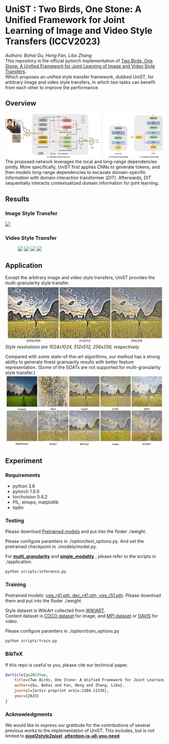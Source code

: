# UniST : Two Birds, One Stone: A Unified Framework for Joint Learning of Image and Video Style Transfers (ICCV2023)
*Authors: Bohai Gu, Heng Fan, Libo Zhang* <br>
This repository is the official pytorch implementation of [Two Birds, One Stone: A Unified Framework for Joint Learning of Image and Video Style Transfers](https://arxiv.org/abs/2304.11335). <br>
Which proposes an unified style transfer framework, dubbed UniST, for arbitrary image and video style transfers, in which two tasks can benefit from each other to improve the performance.

## Overview

![](Figure/Overall.png)
The proposed network leverages the local and long-range dependencies jointly. More specifically, UniST first applies CNNs to generate tokens, and then models long-range dependencies 
to excavate domain-specific information with domain interaction transformer (*DIT*). Afterwards, *DIT* sequentially interacts contextualized domain information for joint learning.



## Results
### Image Style Transfer
![](Figure/image_style_transfer.png)
### Video Style Transfer
<figure class="fourth">
    <img src="https://github.com/NevSNev/UniST/Figure/1.gif">
    <img src="https://github.com/NevSNev/UniST/Figure/2.gif">
    <img src="https://github.com/NevSNev/UniST/Figure/3.gif">
    <img src="https://drive.google.com/file/d/1-qyHkh4JGR75sUYvKmnZXRMHPc-ekFvw/view?usp=drive_link">
</figure>

## Application
Except the arbitrary image and video style transfers, UniST provides the multi-granularity style transfer.
![](Figure/multi-granularity.png)
*Style resolutions are 1024x1024, 512x512, 256x256, respectively.* <br>

Compared with some state-of-the-art algorithms, our method has a strong ability to generate finest grainuarity results with better feature representation.
(Some of the SOATs are not supported for multi-granularity style transfer.)
![](Figure/comparison.png)


## Experiment
### Requirements
- python 3.6
- pytorch 1.6.0
- torchvision 0.4.2
- PIL, einops, matplotlib
- tqdm

### Testing
Please download [Pretrained models](https://drive.google.com/file/d/1UdTVKyCikrHDc7bMHXCuRL1YCc5URIUl/view?usp=sharing) and put into the floder ./weight. <br>

Please configure paramters in ./option/test_options.py. And set the pretrained checkpoint in ./models/model.py. <br>

For **[multi_granularity](application/multi_granularity/readme.md)** and **[single_modality](application/single_modality/readme.md)** , please refer to the scripts in ./application.

```python
python scripts/inference.py
```

### Training
Pretrained models: [vgg_r41.pth, dec_r41.pth, vgg_r51.pth](https://drive.google.com/drive/folders/1wEfUwgg8xNnWT87pEiOGq4JA9My-Jiav?usp=sharing).
Please download them and put into the floder ./weight. <br>

Style dataset is WikiArt collected from [WIKIART](https://www.wikiart.org/). <br>
Content dataset is [COCO dataset](http://images.cocodataset.org/zips/train2014.zip) for image, and [MPI dataset](http://sintel.is.tue.mpg.de/) or [DAVIS](https://davischallenge.org/) for video.

Please configure paramters in ./option/train_options.py

```python
python scripts/train.py 
```

### BibTeX
If this repo is useful to you, please cite our technical paper.
```bibtex
@article{gu2023two,
    title={Two Birds, One Stone: A Unified Framework for Joint Learning of Image and Video Style Transfers},
    author={Gu, Bohai and Fan, Heng and Zhang, Libo},
    journal={arXiv preprint arXiv:2304.11335},
    year={2023}
}
```
### Acknowledgments
We would like to express our gratitude for the contributions of several previous works to the implementation of UniST. This includes, but is not limited 
to **[pixel2style2pixel](https://github.com/eladrich/pixel2style2pixel)** ,**[attention-is-all-you-need](https://github.com/jadore801120/attention-is-all-you-need-pytorch)**.
